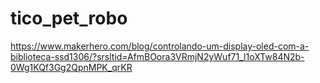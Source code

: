 # tico_pet_robo



https://www.makerhero.com/blog/controlando-um-display-oled-com-a-biblioteca-ssd1306/?srsltid=AfmBOora3VRmjN2yWuf71_l1oXTw84N2b-0Wg1KQf3Gg2QpnMPK_qrKR